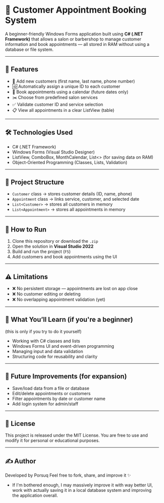 # 💈 Customer Appointment Booking System

A beginner-friendly Windows Forms application built using **C# (.NET Framework)** that allows a salon or barbershop to manage customer information and book appointments — all stored in RAM without using a database or file system.

---

## 🧩 Features

- 📇 Add new customers (first name, last name, phone number)
- 🆔 Automatically assign a unique ID to each customer
- 📆 Book appointments using a calendar (future dates only)
- ✂️ Choose from predefined salon services
- ✅ Validate customer ID and service selection
- 📋 View all appointments in a clear ListView (table)

---

## 🛠️ Technologies Used

- C# (.NET Framework)
- Windows Forms (Visual Studio Designer)
- ListView, ComboBox, MonthCalendar, List<> (for saving data on RAM)
- Object-Oriented Programming (Classes, Lists, Validation)

---

## 📂 Project Structure

- `Customer` class → stores customer details (ID, name, phone)
- `Appointment` class → links service, customer, and selected date
- `List<Customer>` → stores all customers in memory
- `List<Appointment>` → stores all appointments in memory

---

## 🚀 How to Run

1. Clone this repository or download the `.zip`
2. Open the solution in **Visual Studio 2022**
3. Build and run the project (`F5`)
4. Add customers and book appointments using the UI

---

## ⚠️ Limitations

- ❌ No persistent storage — appointments are lost on app close
- ❌ No customer editing or deleting
- ❌ No overlapping appointment validation (yet)

---

## 🧠 What You’ll Learn (if you're a beginner)
(this is only if you try to do it yourself)

- Working with C# classes and lists
- Windows Forms UI and event-driven programming
- Managing input and data validation
- Structuring code for reusability and clarity

---

## 📌 Future Improvements (for expansion)

- Save/load data from a file or database
- Edit/delete appointments or customers
- Filter appointments by date or customer name
- Add login system for admin/staff

---

## 📄 License

This project is released under the MIT License. You are free to use and modify it for personal or educational purposes.

---

## ✍️ Author

Developed by Porsuq
Feel free to fork, share, and improve it ✨
- If I'm bothered enough, I may massively improve it with way better UI, work with actually saving it in a local database system and improving the application overall.

